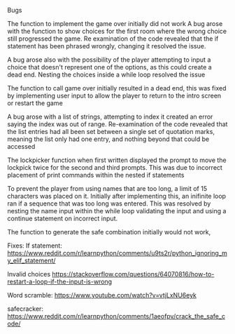 Bugs

The function to implement the game over initially did not work
A bug arose with the function to show choices for the first room where the wrong choice still progressed the game. Re examination of the code revealed that the if statement has been phrased wrongly, changing it resolved the issue. 

A bug arose also with the possibility of the player attempting to input a choice that doesn't represent one of the options, as this could create a dead end. Nesting the choices inside a while loop resolved the issue

The function to call game over initially resulted in a dead end, this was fixed by implementing user input to allow the player to return to the intro screen or restart the game

A bug arose with a list of strings, attempting to index it created an error saying the index was out of range. Re-examination of the code revealed that the list entries had all been set between a single set of quotation marks, meaning the list only had one entry, and nothing beyond that could be accessed 

The lockpicker function when first written displayed the prompt to move the lockpick twice for the second and third prompts. This was due to incorrect placement of print commands within the nested if statements

To prevent the player from using names that are too long, a limit of 15 characters was placed on it. Initially after implementing this, an inifinite loop ran if a sequence that was too long was entered. This was resolved by nesting the name input within the while loop validating the input and using a continue statement on incorrect input.

The function to generate the safe combination initially would not work, 

Fixes:
If statement:
https://www.reddit.com/r/learnpython/comments/u9ts2r/python_ignoring_my_elif_statement/

Invalid choices
https://stackoverflow.com/questions/64070816/how-to-restart-a-loop-if-the-input-is-wrong

Word scramble:
https://www.youtube.com/watch?v=vtjLxNU6eyk

safecracker:
https://www.reddit.com/r/learnpython/comments/1aeofpv/crack_the_safe_code/